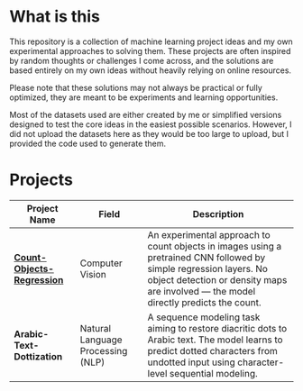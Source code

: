 # What is this
This repository is a collection of machine learning project ideas and my own experimental approaches to solving them. These projects are often inspired by random thoughts or challenges I come across, and the solutions are based entirely on my own ideas without heavily relying on online resources.

Please note that these solutions may not always be practical or fully optimized, they are meant to be experiments and learning opportunities.

Most of the datasets used are either created by me or simplified versions designed to test the core ideas in the easiest possible scenarios. However, I did not upload the datasets here as they would be too large to upload, but I provided the code used to generate them.

# Projects
| Project Name                 | Field                             | Description |
| ---------------------------- | --------------------------------- | ----------- |
| [**Count-Objects-Regression**](https://github.com/MajedTB/ML-Projects/tree/main/Count-Objects-Regression) | Computer Vision                   | An experimental approach to count objects in images using a pretrained CNN followed by simple regression layers. No object detection or density maps are involved — the model directly predicts the count. |
| **Arabic-Text-Dottization**  | Natural Language Processing (NLP) | A sequence modeling task aiming to restore diacritic dots to Arabic text. The model learns to predict dotted characters from undotted input using character-level sequential modeling. |


